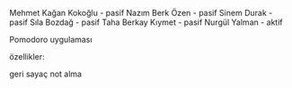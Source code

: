 Mehmet Kağan Kokoğlu - pasif Nazım Berk Özen - pasif Sinem Durak - pasif Sıla Bozdağ - pasif Taha Berkay Kıymet - pasif Nurgül Yalman - aktif

Pomodoro uygulaması

özellikler:

geri sayaç not alma
